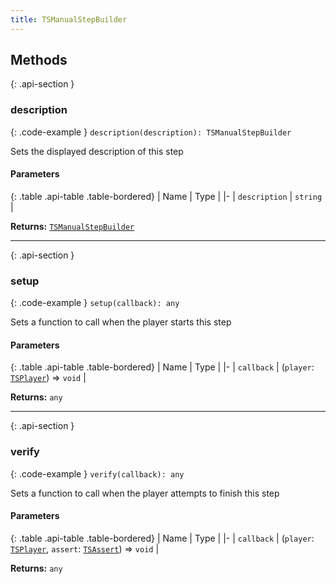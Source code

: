 ```yaml
---
title: TSManualStepBuilder
---
```



## Methods

{: .api-section }
### description

{: .code-example }
`description(description): TSManualStepBuilder`

Sets the displayed description of this step

#### Parameters

{: .table .api-table .table-bordered}
| Name | Type |
|-
| `description` | `string` |

**Returns:** 
[`TSManualStepBuilder`](TSManualStepBuilder)

___

{: .api-section }
### setup

{: .code-example }
`setup(callback): any`

Sets a function to call when the player starts this step

#### Parameters

{: .table .api-table .table-bordered}
| Name | Type |
|-
| `callback` | (`player`: [`TSPlayer`](TSPlayer)) => `void` |

**Returns:** 
`any`

___

{: .api-section }
### verify

{: .code-example }
`verify(callback): any`

Sets a function to call when the player attempts to finish this step

#### Parameters

{: .table .api-table .table-bordered}
| Name | Type |
|-
| `callback` | (`player`: [`TSPlayer`](TSPlayer), `assert`: [`TSAssert`](TSAssert)) => `void` |

**Returns:** 
`any`

